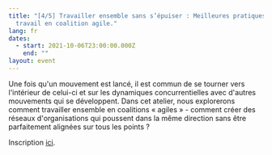 ```yaml
---
title: "[4/5] Travailler ensemble sans s’épuiser : Meilleures pratiques de
  travail en coalition agile."
lang: fr
dates:
  - start: 2021-10-06T23:00:00.000Z
    end: ""
layout: event
---
```

Une fois qu'un mouvement est lancé, il est commun de se tourner vers l'intérieur de celui-ci et sur les dynamiques concurrentielles avec d'autres mouvements qui se développent. Dans cet atelier, nous explorerons comment travailler ensemble en coalitions « agiles » - comment créer des réseaux d'organisations qui poussent dans la même direction sans être parfaitement alignées sur tous les points ?



Inscription [ici](https://us02web.zoom.us/meeting/register/tZ0sdOygpjkrGNGb-H9PMBa6JGylnygAuByw).